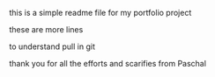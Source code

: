 this is a simple readme file for my portfolio project

these are more lines

to understand pull in git

thank you for all the efforts and scarifies
from Paschal
